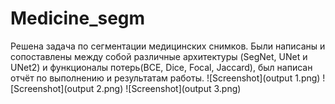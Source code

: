 # Medicine_segm
Решена задача по сегментации медицинских снимков. Были написаны и сопоставлены между собой различные архитектуры (SegNet, UNet и UNet2) и функционалы потерь(BCE, Dice, Focal, Jaccard), был написан отчёт по выполнению и результатам работы.
![Screenshot](output 1.png)
![Screenshot](output 2.png)
![Screenshot](output 3.png)